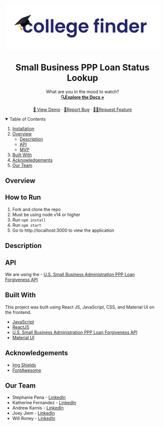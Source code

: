 <!-- PROJECT LOGO -->
<br />
<p align="center">
  <a href="https://github.com/stephp23/TKH-Bloomberg-Team3">
    <img src="src\images\banner.png" alt="Logo">
  </a>

  <h1 align="center">Small Business PPP Loan Status Lookup</h1>

  <p align="center">
    What are you in the mood to watch?
    <br />
    <a href="https://github.com/stephp23/TKH-Bloomberg-Team3"><strong>🔍Explore the Docs »</strong></a>
    <br />
    <br />
    <a href="">👀 View Demo</a>
    ·
    <a href="https://github.com/stephp23/TKH-Bloomberg-Team3">🐛Report Bug</a>
    ·
    <a href="https://github.com/stephp23/TKH-Bloomberg-Team3">✍🏽Request Feature</a>
  </p>
</p>

<!-- TABLE OF CONTENTS -->
<details open="open">
  <summary>Table of Contents</summary>
  <ol>
    <li>
      <a href="#installation">Installation</a>
      <li>
      <a href="#overview">Overview</a>
      <ul>
        <li><a href="#description">Description</a></li>
         <li><a href="#api">API</a></li>
         <li><a href="#mvp">MVP</a></li>
      </ul>
    </li>
    <li><a href="#built-with">Built With</a></li>
    <li><a href="#acknowledgements">Acknowledgements</a></li>
    <li><a href="#our-team">Our Team</a></li>
  </ol>
</details>

<!-- ABOUT THE PROJECT -->

## Overview

## How to Run

1. Fork and clone the repo
2. Must be using node v14 or higher
3. Run `npm install`
4. Run `npm start`
5. Go to http://localhost:3000 to view the application

## Description


 <a href="https://github.com/stephp23/TKH-Bloomberg-Team3">
    <!-- <img src="" alt="Logo"> -->
  </a>

## API

We are using the - [U.S. Small Business Administration PPP Loan Forgiveness API](https://ussbaforgiveness.github.io/API-Dictionary.html)

 <!-- which gives the following information:

- Categories include movies, series, or episodes
- Access to valid IMDb ID numbers for movies and shows
- Movie or series title to search for
- Year of release
- Short or full plot description  -->



<!-- BUILT WITH -->

## Built With

This project was built using React JS, JavaScript, CSS, and Material UI on the frontend.


- [JavaScript](https://javascript.com)
- [ReactJS](https://reactjs.org)
- [U.S. Small Business Administration PPP Loan Forgiveness API](https://ussbaforgiveness.github.io/API-Dictionary.html)
- [Material UI](https://material-ui.com/)

<!-- ACKNOWLEDGEMENTS -->

## Acknowledgements

- [Img Shields](https://shields.io)
- [FontAwesome](https://fontawesome.com/)

<!-- CONTACT -->

## Our Team

- Stephanie Pena - [LinkedIn](https://www.linkedin.com/in/stephanieapena/)
- Katherine Fernandez - [LinkedIn](https://www.linkedin.com/in/katfernandez22/)
- Andrew Karnis - [LinkedIn]()
- Joey Jiem - [LinkedIn]()
- Will Roney - [LinkedIn]()


<!-- MARKDOWN LINKS & IMAGES -->
<!-- https://www.markdownguide.org/basic-syntax/#reference-style-links -->


